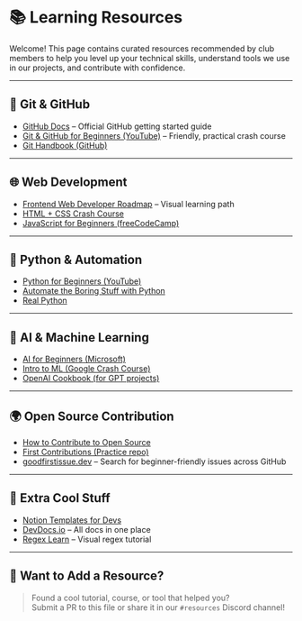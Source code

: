 # 📚 Learning Resources

Welcome! This page contains curated resources recommended by club members to help you level up your technical skills, understand tools we use in our projects, and contribute with confidence.

---

## 🧱 Git & GitHub

- [GitHub Docs](https://docs.github.com/en/get-started) – Official GitHub getting started guide
- [Git & GitHub for Beginners (YouTube)](https://www.youtube.com/watch?v=RGOj5yH7evk) – Friendly, practical crash course
- [Git Handbook (GitHub)](https://guides.github.com/introduction/git-handbook/)

---

## 🌐 Web Development

- [Frontend Web Developer Roadmap](https://roadmap.sh/frontend) – Visual learning path
- [HTML + CSS Crash Course](https://www.youtube.com/watch?v=UB1O30fR-EE)
- [JavaScript for Beginners (freeCodeCamp)](https://www.freecodecamp.org/learn/javascript-algorithms-and-data-structures/)

---

## 🐍 Python & Automation

- [Python for Beginners (YouTube)](https://www.youtube.com/watch?v=rfscVS0vtbw)
- [Automate the Boring Stuff with Python](https://automatetheboringstuff.com/)
- [Real Python](https://realpython.com/)

---

## 🧠 AI & Machine Learning

- [AI for Beginners (Microsoft)](https://github.com/microsoft/AI-For-Beginners)
- [Intro to ML (Google Crash Course)](https://developers.google.com/machine-learning/crash-course)
- [OpenAI Cookbook (for GPT projects)](https://github.com/openai/openai-cookbook)

---

## 🌍 Open Source Contribution

- [How to Contribute to Open Source](https://opensource.guide/how-to-contribute/)
- [First Contributions (Practice repo)](https://github.com/firstcontributions/first-contributions)
- [goodfirstissue.dev](https://goodfirstissue.dev/) – Search for beginner-friendly issues across GitHub

---

## 📖 Extra Cool Stuff

- [Notion Templates for Devs](https://notioneverything.com/templates/developers/)
- [DevDocs.io](https://devdocs.io/) – All docs in one place
- [Regex Learn](https://regexlearn.com/) – Visual regex tutorial

---

## 🤝 Want to Add a Resource?

> Found a cool tutorial, course, or tool that helped you?  
Submit a PR to this file or share it in our `#resources` Discord channel!
